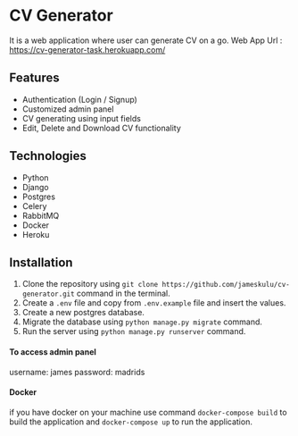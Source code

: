 # CV Generator

It is a web application where user can generate CV on a go.
Web App Url : https://cv-generator-task.herokuapp.com/

## Features

-   Authentication (Login / Signup)
-   Customized admin panel
-   CV generating using input fields
-   Edit, Delete and Download CV functionality

## Technologies

-   Python
-   Django
-   Postgres
-   Celery
-   RabbitMQ
-   Docker
-   Heroku

## Installation

1. Clone the repository using `git clone https://github.com/jameskulu/cv-generator.git` command in the terminal.
2. Create a `.env` file and copy from `.env.example` file and insert the values.
3. Create a new postgres database.
4. Migrate the database using `python manage.py migrate` command.
5. Run the server using `python manage.py runserver` command.

#### To access admin panel

username: james
password: madrids

#### Docker

if you have docker on your machine use command `docker-compose build` to build the application and `docker-compose up` to run the application.
